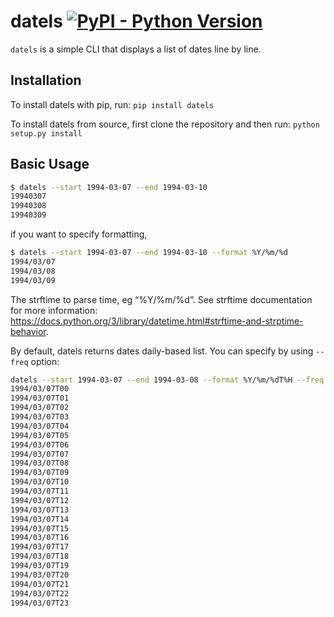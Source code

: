 # datels [![PyPI - Python Version](https://img.shields.io/pypi/pyversions/datels?style=plastic)](https://github.com/joe-yama/datels)

`datels` is a simple CLI that displays a list of dates line by line.

## Installation

To install datels with pip, run: `pip install datels`

To install datels from source, first clone the repository and then run:
`python setup.py install`

## Basic Usage

```bash
$ datels --start 1994-03-07 --end 1994-03-10
19940307
19940308
19940309
```

if you want to specify formatting,

```bash
$ datels --start 1994-03-07 --end 1994-03-10 --format %Y/%m/%d
1994/03/07
1994/03/08
1994/03/09
```

The strftime to parse time, eg “%Y/%m/%d”. See strftime documentation for more information: https://docs.python.org/3/library/datetime.html#strftime-and-strptime-behavior.

By default, datels returns dates daily-based list. You can specify by using `--freq` option:

```bash
datels --start 1994-03-07 --end 1994-03-08 --format %Y/%m/%dT%H --freq H
1994/03/07T00
1994/03/07T01
1994/03/07T02
1994/03/07T03
1994/03/07T04
1994/03/07T05
1994/03/07T06
1994/03/07T07
1994/03/07T08
1994/03/07T09
1994/03/07T10
1994/03/07T11
1994/03/07T12
1994/03/07T13
1994/03/07T14
1994/03/07T15
1994/03/07T16
1994/03/07T17
1994/03/07T18
1994/03/07T19
1994/03/07T20
1994/03/07T21
1994/03/07T22
1994/03/07T23
```
